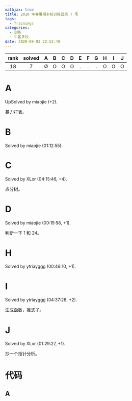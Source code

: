 ```yaml
---
mathjax: true
title: 2020 牛客暑期多校训练营第 7 场
tags:
  - Trainings
categories:
  - 训练
  - 牛客多校
date: 2020-08-03 22:52:40
---
```


| rank | solved |  A  |  B  |  C  |  D  |  E  |  F  |  G  |  H  |  I  |  J  |
| :--: | :----: | :-: | :-: | :-: | :-: | :-: | :-: | :-: | :-: | :-: | :-: |
|  18  |    7   |  Ø  |  O  |  O  |  O  |  .  |  .  |  .  |  O  |  O  |  O  |

<!--more-->

# A

UpSolved by miaojie (+2).

暴力打表。

# B

Solved by miaojie (01:12:55).

# C

Solved by XLor (04:15:46, +4).

点分树。

# D

Solved by miaojie (00:15:58, +1).

判断一下 $1$ 和 $24$。

# H

Solved by ytriayggg (00:46:10, +1).

# I

Solved by ytriayggg (04:37:28, +2).

生成函数，推式子。

# J

Solved by XLor (01:29:27, +1).

抄一个指针分析。

# 代码

## A

```c++

```